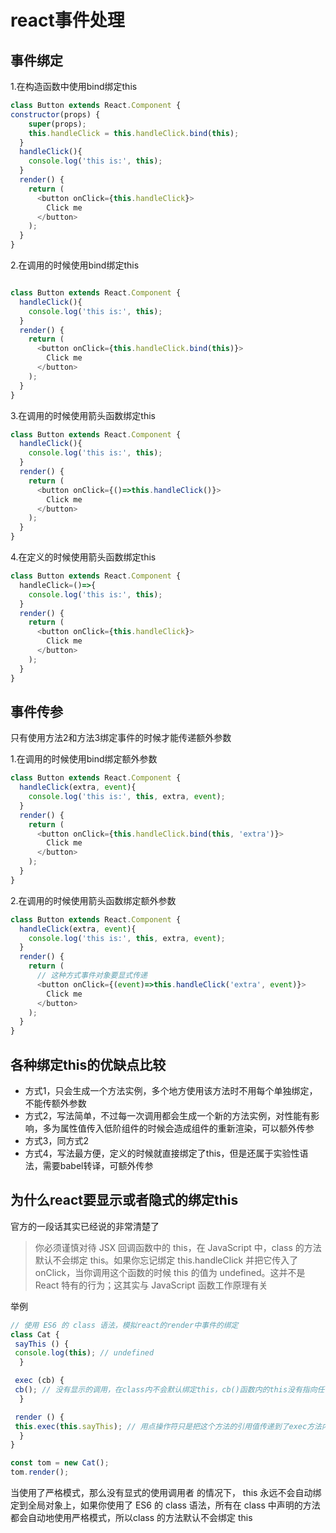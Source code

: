 # react事件处理

## 事件绑定

1.在构造函数中使用bind绑定this

```javascript
class Button extends React.Component {
constructor(props) {
    super(props);
    this.handleClick = this.handleClick.bind(this);
  }
  handleClick(){
    console.log('this is:', this);
  }
  render() {
    return (
      <button onClick={this.handleClick}>
        Click me
      </button>
    );
  }
}
```

2.在调用的时候使用bind绑定this
```javascript

class Button extends React.Component {
  handleClick(){
    console.log('this is:', this);
  }
  render() {
    return (
      <button onClick={this.handleClick.bind(this)}>
        Click me
      </button>
    );
  }
}
```

3.在调用的时候使用箭头函数绑定this

```javascript
class Button extends React.Component {
  handleClick(){
    console.log('this is:', this);
  }
  render() {
    return (
      <button onClick={()=>this.handleClick()}>
        Click me
      </button>
    );
  }
}
```

4.在定义的时候使用箭头函数绑定this

```javascript
class Button extends React.Component {
  handleClick=()=>{
    console.log('this is:', this);
  }
  render() {
    return (
      <button onClick={this.handleClick}>
        Click me
      </button>
    );
  }
}
```

## 事件传参

只有使用方法2和方法3绑定事件的时候才能传递额外参数

1.在调用的时候使用bind绑定额外参数

```javascript
class Button extends React.Component {
  handleClick(extra, event){
    console.log('this is:', this, extra, event);
  }
  render() {
    return (
      <button onClick={this.handleClick.bind(this, 'extra')}>
        Click me
      </button>
    );
  }
}
```

2.在调用的时候使用箭头函数绑定额外参数

```javascript
class Button extends React.Component {
  handleClick(extra, event){
    console.log('this is:', this, extra, event);
  }
  render() {
    return (
      // 这种方式事件对象要显式传递
      <button onClick={(event)=>this.handleClick('extra', event)}>
        Click me
      </button>
    );
  }
}
```

## 各种绑定this的优缺点比较

* 方式1，只会生成一个方法实例，多个地方使用该方法时不用每个单独绑定，不能传额外参数
* 方式2，写法简单，不过每一次调用都会生成一个新的方法实例，对性能有影响，多为属性值传入低阶组件的时候会造成组件的重新渲染，可以额外传参
* 方式3，同方式2
* 方式4，写法最方便，定义的时候就直接绑定了this，但是还属于实验性语法，需要babel转译，可额外传参

## 为什么react要显示或者隐式的绑定this

官方的一段话其实已经说的非常清楚了

> 你必须谨慎对待 JSX 回调函数中的 this，在 JavaScript 中，class 的方法默认不会绑定 this。如果你忘记绑定 this.handleClick 并把它传入了 onClick，当你调用这个函数的时候 this 的值为 undefined。这并不是 React 特有的行为；这其实与 JavaScript 函数工作原理有关

举例

```javascript
// 使用 ES6 的 class 语法，模拟react的render中事件的绑定
class Cat {
 sayThis () {
 console.log(this); // undefined
  }

 exec (cb) {
 cb(); // 没有显示的调用，在class内不会默认绑定this，cb()函数内的this没有指向任何对象
  }

 render () {
 this.exec(this.sayThis); // 用点操作符只是把这个方法的引用值传递到了exec方法内部，sayThis这个方法内的this只有在真正调用执行的时候才会确定
  }
}

const tom = new Cat();
tom.render();
```

当使用了严格模式，那么没有显式的使用调用者 的情况下， this 永远不会自动绑定到全局对象上，如果你使用了 ES6 的 class 语法，所有在 class 中声明的方法都会自动地使用严格模式，所以class 的方法默认不会绑定 this
